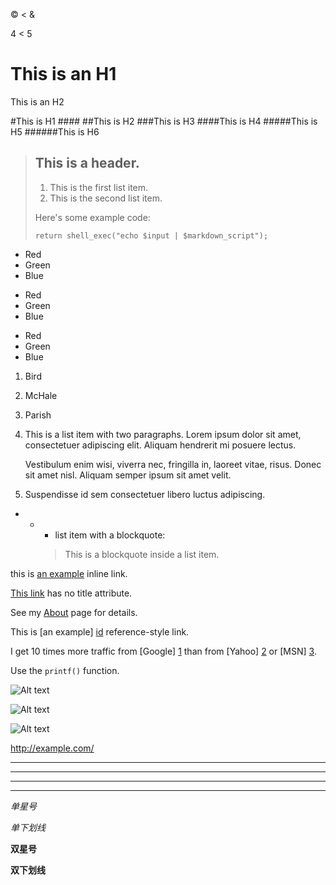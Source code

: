 &copy;
&lt; 
&amp;

4 < 5

This is an H1
============
This is an H2

#This is H1 ####
##This is H2
###This is H3
####This is H4
#####This is H5
######This is H6


> ## This is a header.
>
> 1.   This is the first list item.
> 2.   This is the second list item.
>
> Here's some example code:
>
>     return shell_exec("echo $input | $markdown_script");


*   Red
*   Green
*   Blue

+   Red
+   Green
+   Blue

-   Red
-   Green
-   Blue

1.  Bird
2.  McHale
3.  Parish


1.  This is a list item with two paragraphs. Lorem ipsum dolor
    sit amet, consectetuer adipiscing elit. Aliquam hendrerit
    mi posuere lectus.

    Vestibulum enim wisi, viverra nec, fringilla in, laoreet
    vitae, risus. Donec sit amet nisl. Aliquam semper ipsum
    sit amet velit.

2.  Suspendisse id sem consectetuer libero luctus adipiscing.



* * * list item with a blockquote:

    > This is a blockquote
    > inside a list item.





this is [an example](http://example.com/ "Title") inline link.

[This link](http://example.net/) has no title attribute.


See my [About](/about/) page for details.


This is [an example] [id] reference-style link.

[id]: http://example.com/  "Optional Title Here"

[foo]: http://example.com/  "Optional Title Here"
[foo]: http://example.com/  'Optional Title Here'
[foo]: http://example.com/  (Optional Title Here)


I get 10 times more traffic from [Google] [1] than from
[Yahoo] [2] or [MSN] [3].

  [1]: http://google.com/        "Google"
  [2]: http://search.yahoo.com/  "Yahoo Search"
  [3]: http://search.msn.com/    "MSN Search"


Use the `printf()` function.



![Alt text](/path/to/img.jpg)

![Alt text](/path/to/img.jpg "Optional title")


![Alt text][id]

<http://example.com/>





***
*****
- - -
---------------------------------------


*单星号*

_单下划线_

**双星号**

__双下划线__

